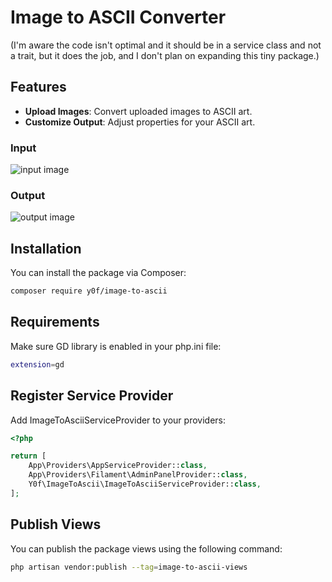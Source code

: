 # Image to ASCII Converter

(I'm aware the code isn't optimal and it should be in a service class and not a trait, but it does the job, and I don't plan on expanding this tiny package.)

## Features

- **Upload Images**: Convert uploaded images to ASCII art.
- **Customize Output**: Adjust properties for your ASCII art.

### Input

![input image](https://github.com/y0f/html-css-ascii-converter/assets/70378641/ed5ffea5-210a-4fba-b0d5-be8132f22360)


### Output

![output image](https://github.com/y0f/html-css-ascii-converter/assets/70378641/b25143e2-0782-4caa-aac1-01aff6b08588)


## Installation

You can install the package via Composer:

```bash
composer require y0f/image-to-ascii
```

## Requirements

Make sure GD library is enabled in your php.ini file:
```bash
extension=gd
```

## Register Service Provider

Add ImageToAsciiServiceProvider to your providers:

```php
<?php

return [
    App\Providers\AppServiceProvider::class,
    App\Providers\Filament\AdminPanelProvider::class,
    Y0f\ImageToAscii\ImageToAsciiServiceProvider::class,
];

```

## Publish Views
You can publish the package views using the following command:
```bash
php artisan vendor:publish --tag=image-to-ascii-views
```
